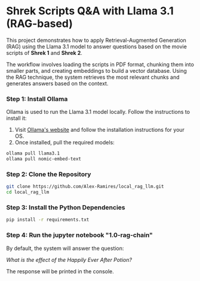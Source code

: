 # Shrek Scripts Q&A with Llama 3.1 (RAG-based)

This project demonstrates how to apply Retrieval-Augmented Generation (RAG) using the Llama 3.1 model to answer questions based on the movie scripts of **Shrek 1** and **Shrek 2**. 

The workflow involves loading the scripts in PDF format, chunking them into smaller parts, and creating embeddings to build a vector database. Using the RAG technique, the system retrieves the most relevant chunks and generates answers based on the context.

### Step 1: Install Ollama

Ollama is used to run the Llama 3.1 model locally. Follow the instructions to install it:

1. Visit [Ollama's website](https://ollama.com/) and follow the installation instructions for your OS.
2. Once installed, pull the required models:

```bash
ollama pull llama3.1
ollama pull nomic-embed-text
```

### Step 2: Clone the Repository

```bash
git clone https://github.com/Alex-Ramires/local_rag_llm.git
cd local_rag_llm
```

### Step 3: Install the Python Dependencies

```bash
pip install -r requirements.txt
```
### Step 4: Run the jupyter notebook "1.0-rag-chain"

By default, the system will answer the question:

_What is the effect of the Happily Ever After Potion?_

The response will be printed in the console.

